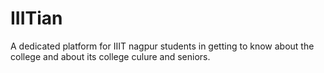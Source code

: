 # IIITian
A dedicated platform for IIIT nagpur students in getting to know about the college and about its college culure and seniors.
